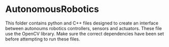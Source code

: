 # AutonomousRobotics
This folder contains python and C++ files designed to create an interface between autonoums robotics controllers, sensors and actuators.
These file use the OpenCV library. Make sure the correct dependencies have been set before attempting to run these files.
